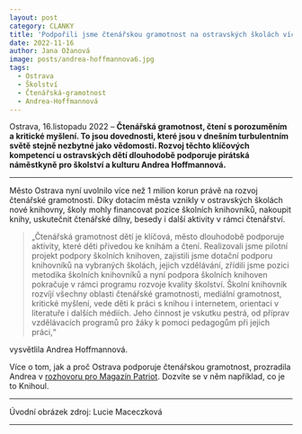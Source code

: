 ```yaml
---
layout: post
category: CLANKY
title: 'Podpořili jsme čtenářskou gramotnost na ostravských školách více než 1 milionem korun'			
date: 2022-11-16
author: Jana Ožanová
image: posts/andrea-hoffmannova6.jpg
tags:				
  - Ostrava		
  - Školství
  - Čtenářská-gramotnost
  - Andrea-Hoffmannová
---
```


Ostrava, 16.listopadu 2022 – **Čtenářská gramotnost, čtení s porozuměním a kritické myšlení. To jsou dovednosti, které jsou v dnešním turbulentním světě stejně nezbytné jako vědomosti. Rozvoj těchto klíčových kompetencí u ostravských dětí dlouhodobě podporuje pirátská náměstkyně pro školství a kulturu Andrea Hoffmannová.**

<hr />

Město Ostrava nyní uvolnilo více než 1 milion korun právě na rozvoj čtenářské gramotnosti. Díky dotacím města vznikly v ostravských školách nové knihovny, školy mohly financovat pozice školních knihovníků, nakoupit knihy, uskutečnit čtenářské dílny, besedy i další aktivity v rámci čtenářství.

>„Čtenářská gramotnost dětí je klíčová, město dlouhodobě podporuje aktivity, které děti přivedou ke knihám a čtení. Realizovali jsme pilotní projekt podpory školních knihoven, zajistili jsme dotační podporu knihovníků na vybraných školách, jejich vzdělávání, zřídili jsme pozici metodika školních knihovníků a nyní podpora školních knihoven pokračuje v rámci programu rozvoje kvality školství. Školní knihovník rozvíjí všechny oblasti čtenářské gramotnosti, mediální gramotnost, kritické myšlení, vede děti k práci s knihou i internetem, orientaci v literatuře i dalších médiích. Jeho činnost je vskutku pestrá, od příprav vzdělávacích programů pro žáky k pomoci pedagogům při jejich práci,“

vysvětlila Andrea Hoffmannová.

Více o tom, jak a proč Ostrava podporuje čtenářskou gramotnost, prozradila Andrea v  [rozhovoru pro Magazín Patriot](https://www.patriotmagazin.cz/ostrava-ma-dalsi-skolni-knihovny-zajimavou-novinkou-je-knihoul?fbclid=IwAR09jZqXe5j3naNeKnqwszlQlL59_MAE6LUtqAQM4oPYn-gsouXG7J4ks_E "Rozhovor s náměstkyní primátora Ostravy Andreou Hoffmannovou pro magazín Patriot"). Dozvíte se v něm například, co je to Knihoul. 

---

Úvodní obrázek zdroj: Lucie Maceczková

- - -
